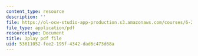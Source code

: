 ```yaml
---
content_type: resource
description: ''
file: https://ol-ocw-studio-app-production.s3.amazonaws.com/courses/6-262-discrete-stochastic-processes-spring-2011/53611052fee2195f4342dad6c473d68a_GwVjWQykCDw.pdf
file_type: application/pdf
resourcetype: Document
title: 3play pdf file
uid: 53611052-fee2-195f-4342-dad6c473d68a
---
```

